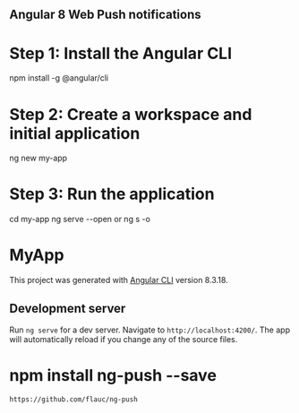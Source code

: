 ## Angular 8 Web Push notifications

# Step 1: Install the Angular CLI

npm install -g @angular/cli

# Step 2: Create a workspace and initial application

ng new my-app

# Step 3: Run the application

cd my-app
ng serve --open or ng s -o


# MyApp

This project was generated with [Angular CLI](https://github.com/angular/angular-cli) version 8.3.18.

## Development server

Run `ng serve` for a dev server. Navigate to `http://localhost:4200/`. The app will automatically reload if you change any of the source files.

#  npm install ng-push --save

`https://github.com/flauc/ng-push`
